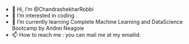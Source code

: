 - 👋 Hi, I’m @ChandrashekharRobbi
- 👀 I’m interested in coding
- 🌱 I’m currently learning Complete Machine Learning and DataScience Bootcamp by Andrei Neagoie
- 📫 How to reach me : you can mail me at my emailid.
<!---
ChandrashekharRobbi/ChandrashekharRobbi is a ✨ special ✨ repository because its `README.md` (this file) appears on your GitHub profile.
You can click the Preview link to take a look at your changes.
--->
